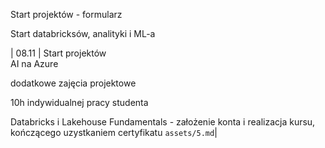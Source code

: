 Start projektów - formularz

Start databricksów, analityki i ML-a


| 08.11 | Start projektów <br>AI na Azure<Br>

dodatkowe zajęcia projektowe<br>

10h indywidualnej pracy studenta <br>

Databricks i Lakehouse Fundamentals - założenie konta i realizacja kursu, kończącego uzystkaniem certyfikatu `assets/5.md`|
